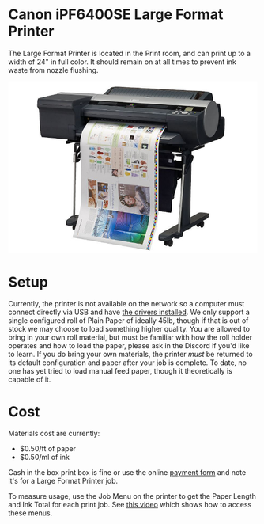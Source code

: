 # Canon iPF6400SE Large Format Printer

The Large Format Printer is located in the Print room, and can print up to a width of 24" in full color. It should remain on at all times to prevent ink waste from nozzle flushing.


![ ](large.format.printer.png)

# Setup

Currently, the printer is not available on the network so a computer must connect directly via USB and have [the drivers installed](https://www.usa.canon.com/support/p/imageprograf-ipf6400).  We only support a single configured roll of Plain Paper of ideally 45lb, though if that is out of stock we may choose to load something higher quality.  You are allowed to bring in your own roll material, but must be familiar with how the roll holder operates and how to load the paper, please ask in the Discord if you'd like to learn. If you do bring your own materials, the printer *must* be returned to its default configuration and paper after your job is complete.  To date, no one has yet tried to load manual feed paper, though it theoretically is capable of it.

# Cost

Materials cost are currently:

* $0.50/ft of paper
* $0.50/ml of ink

Cash in the box print box is fine or use the online [payment form](https://synshop.org/payment) and note it's for a Large Format Printer job.

To measure usage, use the Job Menu on the printer to get the Paper Length and Ink Total for each print job. See [this video](Canon.iPF6400SE.usage.howto.mp4) which shows how to access these menus.
